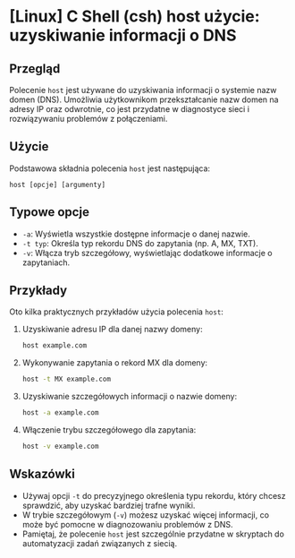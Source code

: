 # [Linux] C Shell (csh) host użycie: uzyskiwanie informacji o DNS

## Przegląd
Polecenie `host` jest używane do uzyskiwania informacji o systemie nazw domen (DNS). Umożliwia użytkownikom przekształcanie nazw domen na adresy IP oraz odwrotnie, co jest przydatne w diagnostyce sieci i rozwiązywaniu problemów z połączeniami.

## Użycie
Podstawowa składnia polecenia `host` jest następująca:

```
host [opcje] [argumenty]
```

## Typowe opcje
- `-a`: Wyświetla wszystkie dostępne informacje o danej nazwie.
- `-t typ`: Określa typ rekordu DNS do zapytania (np. A, MX, TXT).
- `-v`: Włącza tryb szczegółowy, wyświetlając dodatkowe informacje o zapytaniach.

## Przykłady
Oto kilka praktycznych przykładów użycia polecenia `host`:

1. Uzyskiwanie adresu IP dla danej nazwy domeny:
   ```bash
   host example.com
   ```

2. Wykonywanie zapytania o rekord MX dla domeny:
   ```bash
   host -t MX example.com
   ```

3. Uzyskiwanie szczegółowych informacji o nazwie domeny:
   ```bash
   host -a example.com
   ```

4. Włączenie trybu szczegółowego dla zapytania:
   ```bash
   host -v example.com
   ```

## Wskazówki
- Używaj opcji `-t` do precyzyjnego określenia typu rekordu, który chcesz sprawdzić, aby uzyskać bardziej trafne wyniki.
- W trybie szczegółowym (`-v`) możesz uzyskać więcej informacji, co może być pomocne w diagnozowaniu problemów z DNS.
- Pamiętaj, że polecenie `host` jest szczególnie przydatne w skryptach do automatyzacji zadań związanych z siecią.